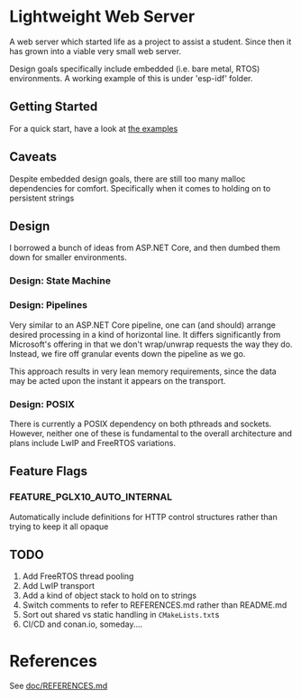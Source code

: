 # Lightweight Web Server

A web server which started life as a project to assist a student.
Since then it has grown into a viable very small web server.

Design goals specifically include embedded (i.e. bare metal, RTOS) environments.  A working example of this is under 'esp-idf' folder.

## Getting Started

For a quick start, have a look at [the examples](examples/README.md)

## Caveats

Despite embedded design goals, there are still too many malloc dependencies for comfort.  Specifically when it comes to holding on to persistent strings

## Design

I borrowed a bunch of ideas from ASP.NET Core, and then dumbed them down
for smaller environments.

### Design: State Machine

### Design: Pipelines

Very similar to an ASP.NET Core pipeline, one can (and should) arrange desired processing in a kind of horizontal line.  It differs significantly
from Microsoft's offering in that we don't wrap/unwrap requests the way
they do.  Instead, we fire off granular events down the pipeline as we go.

This approach results in very lean memory requirements, since the data may
be acted upon the instant it appears on the transport.

### Design: POSIX

There is currently a POSIX dependency on both pthreads and sockets.  However,
neither one of these is fundamental to the overall architecture and plans include LwIP and FreeRTOS variations.

## Feature Flags

### FEATURE_PGLX10_AUTO_INTERNAL

Automatically include definitions for HTTP control structures rather than trying to keep it all opaque

## TODO

1.  Add FreeRTOS thread pooling
2.  Add LwIP transport
3.  Add a kind of object stack to hold on to strings
4.  Switch comments to refer to REFERENCES.md rather than README.md
5.  Sort out shared vs static handling in `CMakeLists.txt`s
6.  CI/CD and conan.io, someday....

# References

See [doc/REFERENCES.md](doc/REFERENCES.md)

